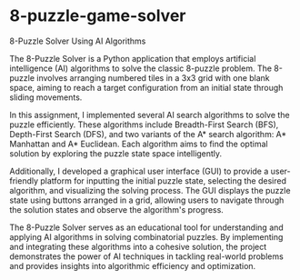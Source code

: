 # 8-puzzle-game-solver
8-Puzzle Solver Using AI Algorithms

The 8-Puzzle Solver is a Python application that employs artificial intelligence (AI) algorithms to solve the classic 8-puzzle problem. The 8-puzzle involves arranging numbered tiles in a 3x3 grid with one blank space, aiming to reach a target configuration from an initial state through sliding movements.

In this assignment, I implemented several AI search algorithms to solve the puzzle efficiently. These algorithms include Breadth-First Search (BFS), Depth-First Search (DFS), and two variants of the A* search algorithm: A* Manhattan and A* Euclidean. Each algorithm aims to find the optimal solution by exploring the puzzle state space intelligently.

Additionally, I developed a graphical user interface (GUI) to provide a user-friendly platform for inputting the initial puzzle state, selecting the desired algorithm, and visualizing the solving process. The GUI displays the puzzle state using buttons arranged in a grid, allowing users to navigate through the solution states and observe the algorithm's progress.

The 8-Puzzle Solver serves as an educational tool for understanding and applying AI algorithms in solving combinatorial puzzles. By implementing and integrating these algorithms into a cohesive solution, the project demonstrates the power of AI techniques in tackling real-world problems and provides insights into algorithmic efficiency and optimization.
